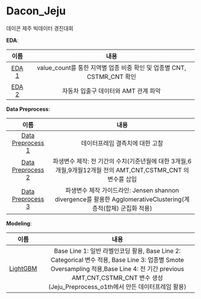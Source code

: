 # Dacon_Jeju
데이콘 제주 빅데이터 경진대회

**EDA**: 

|  이름  |              내용              |
| :----: | :--------------------------: |
| [EDA 1](Jeju_01th.ipynb) |  value_count를 통한 지역별 업종 비중 확인 및 업종별 CNT, CSTMR_CNT 확인 |
| [EDA 2](Jeju_02th.ipynb) |  자동차 입출구 데이터와 AMT 관계 파악 |

**Data Preprocess**: 

|  이름  |              내용              |
| :----: | :--------------------------: |
| [Data Preprocess 1](Jeju_DataPreprocess_02th.ipynb) |  데이터프레임 결측치에 대한 고찰 |
| [Data Preprocess 2](Jeju_DataPreprocess_01th.ipynb) |  파생변수 제작: 전 기간의 수치(기준년월에 대한 3개월,6개월,9개월12개월 전의 AMT,CNT,CSTMR_CNT 의 변수를 삽입 |
| [Data Preprocess 3](Jeju_DataPreprocess_03th.ipynb) |  파생변수 제작 가이드라인: Jensen shannon divergence를 활용한 AgglomerativeClustering(계층적(합체) 군집화 적용) |


**Modeling**: 

|  이름  |              내용              |
| :----: | :--------------------------: |
| [LightGBM](Jeju_modeling_01th(LightGBM).ipynb) | Base Line 1: 일반 라벨인코딩 활용, Base Line 2: Categorical 변수 적용, Base Line 3: 업종별 Smote Oversampling 적용,Base Line 4: 전 기간 previous AMT,CNT,CSTMR_CNT 변수 생성 (Jeju_Preprocess_o1th에서 만든 데이터프레임 활용)  |
